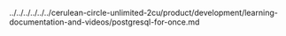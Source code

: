 ../../../../../../cerulean-circle-unlimited-2cu/product/development/learning-documentation-and-videos/postgresql-for-once.md